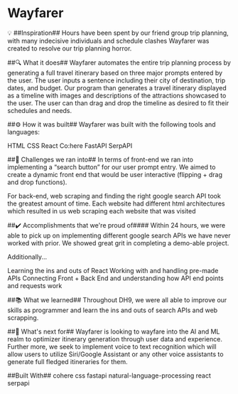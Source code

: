 # Wayfarer

💡 ##Inspiration##
Hours have been spent by our friend group trip planning, with many indecisive individuals and schedule clashes Wayfarer was created to resolve our trip planning horror.

##🔍 What it does##
Wayfarer automates the entire trip planning process by generating a full travel itinerary based on three major prompts entered by the user. The user inputs a sentence including their city of destination, trip dates, and budget. Our program than generates a travel itinerary displayed as a timeline with images and descriptions of the attractions showcased to the user. The user can than drag and drop the timeline as desired to fit their schedules and needs.

##⚙️ How it was built##
Wayfarer was built with the following tools and languages:

HTML
CSS
React
Co:here
FastAPI
SerpAPI

##🚧 Challenges we ran into##
In terms of front-end we ran into implementing a “search button” for our user prompt entry. We aimed to create a dynamic front end that would be user interactive (flipping + drag and drop functions).

For back-end, web scraping and finding the right google search API took the greatest amount of time. Each website had different html architectures which resulted in us web scraping each website that was visited

##✔️ Accomplishments that we're proud of####
Within 24 hours, we were able to pick up on implementing different google search APIs we have never worked with prior. We showed great grit in completing a demo-able project.

Additionally...

Learning the ins and outs of React Working with and handling pre-made APIs Connecting Front + Back End and understanding how API end points and requests work

##📚 What we learned##
Throughout DH9, we were all able to improve our skills as programmer and learn the ins and outs of search APIs and web scrapping.

##🔭 What's next for##
Wayfarer is looking to wayfare into the AI and ML realm to optimizer itinerary generation through user data and experience. Further more, we seek to implement voice to text recognition which will allow users to utilize Siri/Google Assistant or any other voice assistants to generate full fledged itineraries for them.

##Built With##
cohere
css
fastapi
natural-language-processing
react
serpapi

